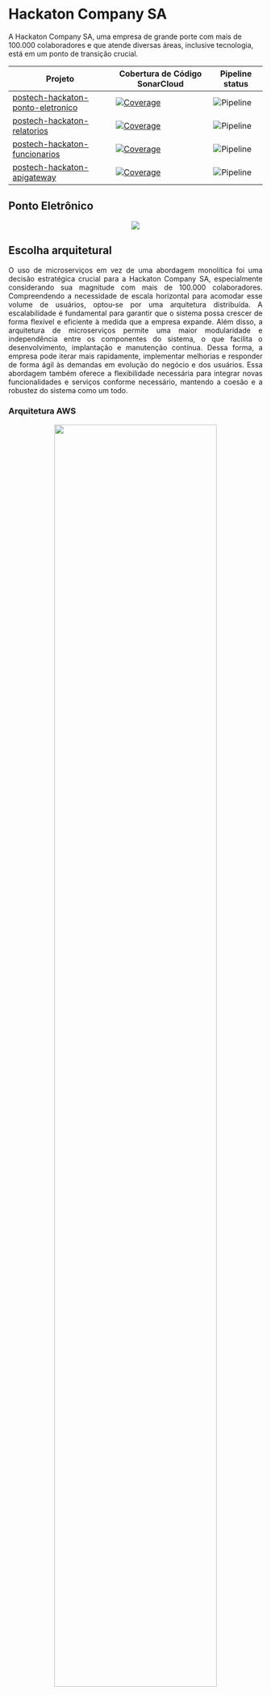 # Hackaton Company SA

A Hackaton Company SA, uma empresa de grande porte com mais de 100.000 colaboradores e que atende diversas áreas, inclusive tecnologia, está em um ponto de transição crucial.

| Projeto                   | Cobertura de Código SonarCloud | Pipeline status |
|---------------------------|--------------------------------| ------ |
| [postech-hackaton-ponto-eletronico](https://github.com/postech-hackaton-company-sa/postech-hackaton-ponto-eletronico) | [![Coverage](https://sonarcloud.io/api/project_badges/measure?project=postech-hackaton-company-sa_postech-hackaton-ponto-eletronico&metric=coverage)](https://sonarcloud.io/summary/new_code?id=postech-hackaton-company-sa_postech-hackaton-ponto-eletronico) | ![Pipeline](https://github.com/postech-hackaton-company-sa/postech-hackaton-ponto-eletronico/actions/workflows/pipeline.yml/badge.svg)
| [postech-hackaton-relatorios](https://github.com/postech-hackaton-company-sa/postech-hackaton-relatorios) | [![Coverage](https://sonarcloud.io/api/project_badges/measure?project=postech-hackaton-company-sa_postech-hackaton-relatorios&metric=coverage)](https://sonarcloud.io/summary/new_code?id=postech-hackaton-company-sa_postech-hackaton-relatorios) | ![Pipeline](https://github.com/postech-hackaton-company-sa/postech-hackaton-relatorios/actions/workflows/pipeline.yml/badge.svg) |
| [postech-hackaton-funcionarios](https://github.com/postech-hackaton-company-sa/postech-hackaton-funcionarios) | [![Coverage](https://sonarcloud.io/api/project_badges/measure?project=postech-hackaton-company-sa_postech-hackaton-funcionarios&metric=coverage)](https://sonarcloud.io/summary/new_code?id=postech-hackaton-company-sa_postech-hackaton-funcionarios) | ![Pipeline](https://github.com/postech-hackaton-company-sa/postech-hackaton-funcionarios/actions/workflows/pipeline.yml/badge.svg) |
| [postech-hackaton-apigateway](https://github.com/postech-hackaton-company-sa/postech-hackaton-apigateway) | [![Coverage](https://sonarcloud.io/api/project_badges/measure?project=postech-hackaton-company-sa_postech-hackaton-apigateway&metric=coverage)](https://sonarcloud.io/summary/new_code?id=postech-hackaton-company-sa_postech-hackaton-apigateway) | ![Pipeline](https://github.com/postech-hackaton-company-sa/postech-hackaton-apigateway/actions/workflows/pipeline.yml/badge.svg) |

## Ponto Eletrônico

<p align="center">
  <img src="https://github.com/postech-hackaton-company-sa/.github/blob/main/profile/logo-ponto-eletronico.png?raw=true" />
</p>

## Escolha arquitetural

<p align="justify">
  O uso de microserviços em vez de uma abordagem monolítica foi uma decisão estratégica crucial para a Hackaton Company SA, especialmente considerando sua magnitude com mais de 100.000 colaboradores. Compreendendo a necessidade de escala horizontal para acomodar esse volume de usuários, optou-se por uma arquitetura distribuída. A escalabilidade é fundamental para garantir que o sistema possa crescer de forma flexível e eficiente à medida que a empresa expande. Além disso, a arquitetura de microserviços permite uma maior modularidade e independência entre os componentes do sistema, o que facilita o desenvolvimento, implantação e manutenção contínua. Dessa forma, a empresa pode iterar mais rapidamente, implementar melhorias e responder de forma ágil às demandas em evolução do negócio e dos usuários. Essa abordagem também oferece a flexibilidade necessária para integrar novas funcionalidades e serviços conforme necessário, mantendo a coesão e a robustez do sistema como um todo.
</p>

### Arquitetura AWS

<p align="center">
  <img src="https://github.com/postech-hackaton-company-sa/.github/blob/main/profile/aws-mvp1.svg?raw=true" width="80%"/>
</p>

<p align="justify">
  A escolha de uma solução pensada para a AWS, com diversos componentes integrados, foi motivada por uma série de razões estratégicas e técnicas. O uso do <code>API Gateway</code> para receber as requisições oferece uma camada de segurança e controle de acesso eficaz, além de possibilitar a fácil escalabilidade do sistema conforme necessário. O emprego do Lambda para realizar as autenticações no <code>Cognito</code> garante uma autenticação segura e eficiente dos usuários, aproveitando os serviços de gerenciamento de identidade da AWS.
</p>
<p align="justify">
  A utilização de um <code>VPN link</code> conectando-se ao <code>Load Balancer</code> é crucial para garantir uma comunicação segura e confiável entre os componentes internos do sistema. O <code>Load Balancer</code>, por sua vez, distribui o tráfego de forma equilibrada entre os três componentes principais do cluster interno.
</p>
<p align="justify">
  No que diz respeito aos bancos de dados, a escolha de utilizar tanto um banco de dados relacional (<code>RDS</code>) quanto um banco de dados NoSQL (<code>DocumentDB</code>) está alinhada com as necessidades específicas de cada componente do sistema. O <code>RDS</code> é ideal para o gerenciamento das contas de funcionários devido à sua estrutura organizada e capacidade de realizar consultas complexas e transações seguras. Por outro lado, o <code>DocumentDB</code> é utilizado para o registro do ponto eletrônico devido à sua capacidade de escalar horizontalmente e lidar com grandes volumes de dados de forma eficiente. Além disso, o <code>DocumentDB</code> também é acessado pelo Lambda de geração de relatórios
</p>
<p align="justify">
  Embora não estejam representadas no diagrama arquitetural, outras ferramentas de monitoramento disponibilizadas pela AWS, como o <code>CloudWatch</code> para monitoramento de logs, métricas e alarmes, e o <code>AWS X-Ray</code> para análise de desempenho e depuração de aplicativos, serão utilizadas em todos os serviços. Essas soluções adicionais são essenciais para garantir o monitoramento contínuo da saúde e do desempenho do sistema, bem como para identificar e solucionar problemas rapidamente.
</p>

### Configurações importantes

Para atender aos requisitos não funcionais definidos, adotaremos várias estratégias e práticas utilizando as ferramentas disponíveis na AWS e Kubernetes:

**Desempenho:**

Utilizaremos o Kubernetes para escalar horizontalmente os serviços conforme a demanda. Durante os horários de pico identificados, como 9h, 12h, 14h e 18h, configuraremos políticas de escalabilidade automática para aumentar o número de réplicas dos serviços, garantindo que o sistema possa lidar com o aumento repentino de tráfego.

**Escalabilidade:**

O Kubernetes proporcionará uma arquitetura escalável, permitindo que novos nós sejam adicionados automaticamente ao cluster para acomodar o crescimento da empresa. A utilização de contêineres e serviços gerenciados pela AWS, como o Amazon <code>EKS</code>, simplificará a escalabilidade do sistema sem a necessidade de alterações significativas na arquitetura.

**Disponibilidade:**

Configuraremos estratégias de alta disponibilidade no Kubernetes, garantindo que os serviços estejam operacionais 24/7. Utilizaremos recursos como balanceamento de carga, replicação de pods e distribuição geográfica dos nós para garantir a resiliência do sistema. Além disso, implementaremos monitoramento contínuo com ferramentas como o AWS CloudWatch para detectar e mitigar falhas rapidamente.

**Segurança:**

Adotaremos as melhores práticas de segurança da AWS e do Kubernetes para proteger os dados dos usuários. Isso inclui o uso de criptografia de dados em repouso e em trânsito, autenticação forte e autorização granular. Faremos uso de serviços como AWS Identity and Access Management (IAM) para controlar o acesso aos recursos.

**Integridade dos Dados:**

Utilizaremos bancos de dados gerenciados pela AWS, como Amazon RDS e Amazon DocumentDB, que garantem a integridade dos dados por meio de replicação, backups automáticos e recuperação em caso de falhas.

**Manutenibilidade:**

Adotaremos práticas de DevOps, como CI/CD (Continuous Integration/Continuous Deployment), para garantir uma entrega contínua de código.

**Resiliência:**

Configuraremos estratégias de recuperação de falhas no Kubernetes, como a reinicialização automática de pods e a recuperação de nós. 

### Pipeline
<p align="center">
<img src="https://github.com/postech-hackaton-company-sa/.github/blob/main/profile/image.png?raw=true" />
</p>

<p align="justify">
  Primeiro, o job "check" é acionado quando ocorre um push no repositório ou manualmente. Nesse ponto, o ambiente Java com JDK 17 é configurado e os pacotes SonarCloud e Gradle são gerenciados em cache. O projeto é construído e analisado utilizando o Gradle, e os resultados são enviados para o SonarCloud. Em seguida, o job "build" é executado apenas se houver um push na branch principal (main) e se o job "check" for concluído com sucesso. Aqui, a imagem Docker do aplicativo é criada e publicada no Docker Hub, com base no hash do commit mais recente. Por fim, o job "deploy" é acionado nas mesmas condições do "build" e após a conclusão bem-sucedida do job "build". Esse job simula a atualização do aplicativo na EC2, onde a imagem mais recente é puxada do Docker Hub, o contêiner antigo é removido (simulado), um novo contêiner Docker é executado (simulado) e são realizadas etapas simuladas de limpeza.
</p>

### Arquitetura com docker-compose

<p align="center">
  <img src="https://github.com/postech-hackaton-company-sa/.github/blob/main/profile/mvp1-arquitetura-dockercompose.svg?raw=true"/>
</p>

Uma primeira abordagem foi criada com a utilizacao de puramente Docker. Esta solucao pode ser usada com o arquivo presente no arquivo [docker-compose](./../infra/docker-compose.yaml) da pasta `infra`.

O fluxo dos dados se assemelha com a solucao proposta para a AWS, sem toda a seguranca e comodidade da cloud. O usuario deve realizar o login atraves do KeyCloak e uma vez que tenha o JWT ele pode realizar a chamada dos demais servicos e, a depender da role do usuario, ele conseguira ou nao obter os dados que deseja, ou realizar as acoes.

Ao inves do servico de envio de email da AWS SES, optou-se por uma abordagem mais primitiva, com o uso integrado da biblioteca `JavaMailSender` no servico de relatorios.

#### Como rodar a aplicação

Para rodar um Docker Compose localmente, siga os seguintes passos:

1. Certifique-se de ter o Docker e o Docker Compose instalados em sua máquina. Você pode instalá-los seguindo as instruções oficiais do Docker para seu sistema operacional.
2. Baixe o arquivo docker-compose.yaml do repositório no GitHub. O link do arquivo se encontra neste [link](https://github.com/postech-hackaton-company-sa/.github/blob/main/infra/docker-compose.yaml).
3. Abra um terminal e navegue até o diretório onde o arquivo docker-compose.yaml foi baixado.
4. Execute o comando docker-compose up para iniciar os serviços definidos no arquivo docker-compose.yaml. Isso irá construir e iniciar todos os contêineres Docker conforme definido no arquivo.
5. Aguarde até que todos os contêineres sejam iniciados. Você verá mensagens de log indicando o status de inicialização de cada serviço.
6. Depois que todos os serviços estiverem rodando, você poderá acessá-los conforme necessário.

Para parar os serviços, pressione Ctrl + C no terminal onde o docker-compose up está sendo executado e, em seguida, execute docker-compose down para desligar e remover todos os contêineres.

### Melhorias futuras

- [ ] A depender do volume de consultas talvez faça sentido alterar o serviço postech-hackaton-posto-eletronico para uma arquitetura CQRS.
- [ ] Realizar uma analise de seguranca com OWASP ZAP


### MVP 2

#### Arquitetura

<p align="center">
  <img src="https://github.com/postech-hackaton-company-sa/.github/blob/main/profile/aws-mvp2.svg?raw=true" width="120%"/>
</p>

<p align="center">
  Para o segundo MVP da nossa solução, estamos expandindo ainda mais as capacidades do sistema, adicionando dois novos serviços essenciais: o Serviço Administrativo e o Serviço de Notificações.
</p>

<p align="center">
  O Serviço Administrativo tem como função principal aprovar ou recusar edições nos registros de ponto eletrônico solicitadas pelos funcionários. Essas solicitações são encaminhadas ao administrador, que pode revisá-las e tomar a ação apropriada. A comunicação entre o Serviço Administrativo e os funcionários será realizada por meio de mensagens usando a solução da AWS <code>SNS</code> e <code>SQS</code>, garantindo uma comunicação eficiente e confiável.
</p>
<p align="center">
  Por sua vez, o Serviço de Notificações trabalhará em estreita colaboração com o Serviço de Pontos Eletrônicos, utilizando também mensagens para se comunicar. Isso permitirá que o Serviço de Notificações saiba quase em tempo real quando um funcionário registra seu ponto, evitando assim o envio de notificações erradas ou desatualizadas aos funcionários. Além disso, o Serviço de Notificações usará a solução da AWS chamada <code>AWS Batch</code> para realizar um dump dos dados dos funcionários fora do horário comercial para sua base de dados local. Essa abordagem é necessária devido ao grande volume de funcionários e garante uma manipulação eficiente e escalável dos dados.
</p>
